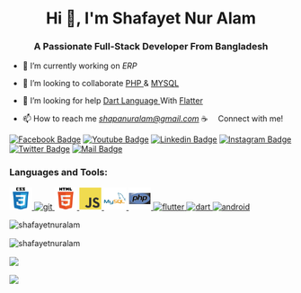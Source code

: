 <h1 align="center">Hi 👋, I'm Shafayet Nur Alam</h1>
<h3 align="center">A Passionate Full-Stack Developer From Bangladesh</h3>

- 🔭 I’m currently working on *ERP*

- 👯 I’m looking to collaborate <a href="https://www.php.net" target="_blank"> PHP </a>  & <a href="https://www.mysql.com" target="_blank"> MYSQL </a> 

- 🤝 I’m looking for help  <a href="https://dart.dev" target="_blank"> Dart Language </a> With <a href="https://flutter.dev" target="_blank"> Flatter </a>

- 📫 How to reach me *shapanuralam@gmail.com*
:coffee: &emsp;Connect with me!

[![Facebook Badge](https://img.shields.io/badge/Facebook-1877F2?style=for-the-badge&logo=facebook&logoColor=white)](https://facebook.com/sumit.analyzen) [![Youtube Badge](https://img.shields.io/badge/YouTube-FF0000?style=for-the-badge&logo=youtube&logoColor=white)](https://youtube.com/learnwithsumit) [![Linkedin Badge](https://img.shields.io/badge/LinkedIn-0077B5?style=for-the-badge&logo=linkedin&logoColor=white)](https://www.linkedin.com/in/sumitanalyzen/) [![Instagram Badge](https://img.shields.io/badge/Instagram-E4405F?style=for-the-badge&logo=instagram&logoColor=white)](https://instagram.com/learnwithsumit) [![Twitter Badge](https://img.shields.io/badge/Twitter-1DA1F2?style=for-the-badge&logo=twitter&logoColor=white)](https://twitter.com/sumit_analyzen) [![Mail Badge](https://img.shields.io/badge/Gmail-D14836?style=for-the-badge&logo=gmail&logoColor=white)](mailto:sayhitorainmaker@gmail.com)

<h3 align="left">Languages and Tools:</h3>
<p align="left"> 
	<a href="https://www.w3schools.com/css/" target="_blank"> <img src="https://raw.githubusercontent.com/devicons/devicon/master/icons/css3/css3-original-wordmark.svg" alt="css3" width="40" height="40"/> </a> 
	<a href="https://git-scm.com/" target="_blank"> <img src="https://www.vectorlogo.zone/logos/git-scm/git-scm-icon.svg" alt="git" width="40" height="40"/> </a> 
	<a href="https://www.w3.org/html/" target="_blank"> <img src="https://raw.githubusercontent.com/devicons/devicon/master/icons/html5/html5-original-wordmark.svg" alt="html5" width="40" height="40"/> </a>
	<a href="https://developer.mozilla.org/en-US/docs/Web/JavaScript" target="_blank"> <img src="https://raw.githubusercontent.com/devicons/devicon/master/icons/javascript/javascript-original.svg" alt="javascript" width="40" height="40"/> </a> 
	<a href="https://www.mysql.com/" target="_blank"> <img src="https://raw.githubusercontent.com/devicons/devicon/master/icons/mysql/mysql-original-wordmark.svg" alt="mysql" width="40" height="40"/> </a> 
	<a href="https://www.php.net" target="_blank"> <img src="https://raw.githubusercontent.com/devicons/devicon/master/icons/php/php-original.svg" alt="php" width="40" height="40"/> </a> 
<a href="https://flutter.dev" target="_blank"> <img src="https://cdn.arstechnica.net/wp-content/uploads/2018/02/7-2.jpg" alt="flutter"  height="40"/> </a> 
<a href="https://dart.dev" target="_blank"> <img src="https://media.onlinecoursebay.com/2019/03/25052450/2175862_b6cc_4-750x405.jpg" alt="dart"  height="40"/> </a> 
<a href="https://developers.google.com/profile/u/100830266405063441910?authuser=1&utm_source=developer.android.com" target="_blank"> <img src="https://upload.wikimedia.org/wikipedia/commons/thumb/e/e3/Android_Studio_Icon_%282014-2019%29.svg/712px-Android_Studio_Icon_%282014-2019%29.svg.png" alt="android"  height="40"/> </a> 
</p>
<p><img align="center" src="https://github-readme-stats.vercel.app/api?username=shafayetnuralam&show_icons=true&locale=en&theme=tokyonight" alt="shafayetnuralam" /></p>
<p><img align="center" src="https://github-readme-streak-stats.herokuapp.com/?user=shafayetnuralam&theme=tokyonight" alt="shafayetnuralam" /></p>
<p><img align="center" src="https://readme-stats-cfgj2cxdy.vercel.app/api/top-langs/?username=shafayetnuralam&theme=tokyonight" /></p>
<p><img align="center" src="https://github-readme-stats.vercel.app/api/wakatime?username=shafayetnuralam&theme=tokyonight" /></p>

